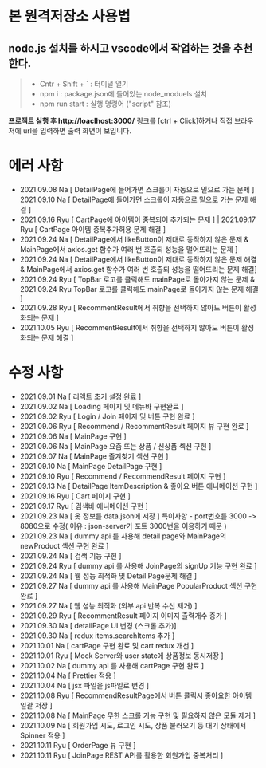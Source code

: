 # 본 원격저장소 사용법

## node.js 설치를 하시고 vscode에서 작업하는 것을 추천한다.

> - Cntr + Shift + ` : 터미널 열기
> - npm i : package.json에 들어있는 node_moduels 설치
> - npm run start : 실행 명령어 ("script" 참조)

**프로젝트 실행 후 http://loaclhost:3000/** 링크를 [ctrl + Click]하거나 직접 브라우저에 url을 입력하면 출력 화면이 보입니다.

# 에러 사항

- 2021.09.08 Na [ DetailPage에 들어가면 스크롤이 자동으로 밑으로 가는 문제 ] 2021.09.10 Na [ DetailPage에 들어가면 스크롤이 자동으로 밑으로 가는 문제 해결 ]
- 2021.09.16 Ryu [ CartPage에 아이템이 중복되어 추가되는 문제 ] | 2021.09.17 Ryu [ CartPage 아이템 중복추가허용 문제 해결 ]
- 2021.09.24 Na [ DetailPage에서 likeButton이 제대로 동작하지 않은 문제 & MainPage에서 axios.get 함수가 여러 번 호출되 성능을 떨어뜨리는 문제 ]
- 2021.09.24 Na [ DetailPage에서 likeButton이 제대로 동작하지 않은 문제 해결 & MainPage에서 axios.get 함수가 여러 번 호출되 성능을 떨어뜨리는 문제 해결]
- 2021.09.24 Ryu [ TopBar 로고를 클릭해도 mainPage로 돌아가지 않는 문제 & 2021.09.24 Ryu TopBar 로고를 클릭해도 mainPage로 돌아가지 않는 문제 해결 ]
- 2021.09.28 Ryu [ RecommentResult에서 취향을 선택하지 않아도 버튼이 활성화되는 문제 ]
- 2021.10.05 Ryu [ RecommentResult에서 취향을 선택하지 않아도 버튼이 활성화되는 문제 해결 ]

# 수정 사항

- 2021.09.01 Na [ 리액트 초기 설정 완료 ]
- 2021.09.02 Na [ Loading 페이지 및 메뉴바 구현완료 ]
- 2021.09.02 Ryu [ Login / Join 페이지 및 버튼 구현 완료 ]
- 2021.09.06 Ryu [ Recommend / RecommentResult 페이지 뷰 구현 완료 ]
- 2021.09.06 Na [ MainPage 구현 ]
- 2021.09.06 Na [ MainPage 요즘 뜨는 상품 / 신상품 섹션 구현 ]
- 2021.09.07 Na [ MainPage 즐겨찾기 섹션 구현 ]
- 2021.09.10 Na [ MainPage DetailPage 구현 ]
- 2021.09.10 Ryu [ Recommend / RecommendResult 페이지 구현 ]
- 2021.09.13 Na [ DetailPage ItemDescription & 좋아요 버튼 애니메이션 구현 ]
- 2021.09.16 Ryu [ Cart 페이지 구현 ]
- 2021.09.17 Ryu [ 검색바 애니메이션 구현 ]
- 2021.09.23 Na [ 옷 정보를 data.json에 저장 ] 특이사항 - port번호를 3000 -> 8080으로 수정( 이유 : json-server가 포트 3000번을 이용하기 때문 )
- 2021.09.23 Na [ dummy api 를 사용해 detail page와 MainPage의 newProduct 섹션 구현 완료 ]
- 2021.09.24 Na [ 검색 기능 구현 ]
- 2021.09.24 Ryu [ dummy api 를 사용해 JoinPage의 signUp 기능 구현 완료 ]
- 2021.09.24 Na [ 웹 성능 최적화 및 Detail Page문제 해결 ]
- 2021.09.27 Na [ dummy api 를 사용해 MainPage PopularProduct 섹션 구현 완료 ]
- 2021.09.27 Na [ 웹 성능 최적화 (외부 api 반복 수신 제거) ]
- 2021.09.29 Ryu [ RecommentResult 페이지 이미지 출력개수 증가 ]
- 2021.09.30 Na [ detailPage UI 변경 (스크롤 추가)]
- 2021.09.30 Na [ redux items.searchItems 추가 ]
- 2021.10.01 Na [ cartPage 구현 완료 및 cart redux 개선 ]
- 2021.10.01 Ryu [ Mock Server와 user state에 상품정보 동시저장 ]
- 2021.10.02 Na [ dummy api 를 사용해 cartPage 구현 완료 ]
- 2021.10.04 Na [ Prettier 적용 ]
- 2021.10.04 Na [ jsx 파일을 js파일로 변경 ]
- 2021.10.08 Ryu [ RecommendResultPage에서 버튼 클릭시 좋아요한 아이템 일괄 저장 ]
- 2021.10.08 Na [ MainPage 무한 스크롤 기능 구현 및 필요하지 않은 모듈 제거 ]
- 2021.10.09 Na [ 회원가입 시도, 로그인 시도, 상품 불러오기 등 대기 상태에서 Spinner 적용 ]
- 2021.10.11 Ryu [ OrderPage 뷰 구현 ]
- 2021.10.11 Ryu [ JoinPage REST API를 활용한 회원가입 중복처리 ]
